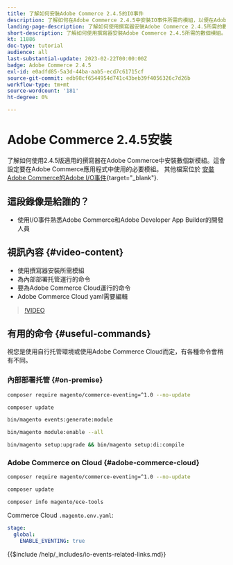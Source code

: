 ```yaml
---
title: 了解如何安裝Adobe Commerce 2.4.5的IO事件
description: 了解如何在Adobe Commerce 2.4.5中安裝IO事件所需的模組，以便在Adobe Developer App Builder中使用
landing-page-description: 了解如何使用撰寫器安裝Adobe Commerce 2.4.5所需的數個模組。
short-description: 了解如何使用撰寫器安裝Adobe Commerce 2.4.5所需的數個模組。
kt: 11886
doc-type: tutorial
audience: all
last-substantial-update: 2023-02-22T00:00:00Z
badge: Adobe Commerce 2.4.5
exl-id: e0adfd85-5a3d-44ba-aab5-ecd7c61715cf
source-git-commit: edb98cf6544954d741c43beb39f4056326c7d26b
workflow-type: tm+mt
source-wordcount: '181'
ht-degree: 0%

---
```


# Adobe Commerce 2.4.5安裝

了解如何使用2.4.5版適用的撰寫器在Adobe Commerce中安裝數個新模組。這會設定要在Adobe Commerce應用程式中使用的必要模組。 其他檔案位於 [安裝Adobe Commerce的Adobe I/O事件](https://developer.adobe.com/commerce/events/get-started/installation/){target="_blank"}.

## 這段錄像是給誰的？

* 使用I/O事件熟悉Adobe Commerce和Adobe Developer App Builder的開發人員

## 視訊內容 {#video-content}

* 使用撰寫器安裝所需模組
* 為內部部署托管運行的命令
* 要為Adobe Commerce Cloud運行的命令
* Adobe Commerce Cloud yaml需要編輯

>[!VIDEO](https://video.tv.adobe.com/v/3415794?quality=12&learn=on)

## 有用的命令 {#useful-commands}

視您是使用自行托管環境或使用Adobe Commerce Cloud而定，有各種命令會稍有不同。

### 內部部署托管 {#on-premise}

```bash
composer require magento/commerce-eventing=^1.0 --no-update

composer update

bin/magento events:generate:module

bin/magento module:enable --all

bin/magento setup:upgrade && bin/magento setup:di:compile
```

### Adobe Commerce on Cloud {#adobe-commerce-cloud}

```bash
composer require magento/commerce-eventing=^1.0 --no-update

composer update

composer info magento/ece-tools
```

Commerce Cloud `.magento.env.yaml`:

```yaml
stage:
  global:
    ENABLE_EVENTING: true
```

{{$include /help/_includes/io-events-related-links.md}}
